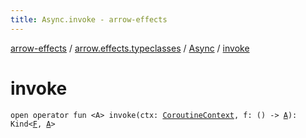 ```yaml
---
title: Async.invoke - arrow-effects
---
```


[arrow-effects](../../index.html) / [arrow.effects.typeclasses](../index.html) / [Async](index.html) / [invoke](./invoke.html)

# invoke

`open operator fun <A> invoke(ctx: `[`CoroutineContext`](https://kotlinlang.org/api/latest/jvm/stdlib/kotlin.coroutines/-coroutine-context/index.html)`, f: () -> `[`A`](invoke.html#A)`): Kind<`[`F`](index.html#F)`, `[`A`](invoke.html#A)`>`